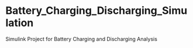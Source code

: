 # Battery_Charging_Discharging_Simulation
Simulink Project for Battery Charging and Discharging Analysis
